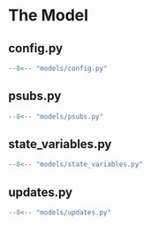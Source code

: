 # The Model
## config.py
```py
--8<-- "models/config.py"
```

## psubs.py
```py
--8<-- "models/psubs.py"
```

## state_variables.py
```py
--8<-- "models/state_variables.py"
```

## updates.py
```py
--8<-- "models/updates.py"
```